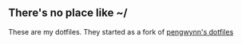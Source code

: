 ## There's no place like ~/

These are my dotfiles. They started as a fork of [pengwynn's dotfiles](https://github.com/pengwynn/dotfiles)

